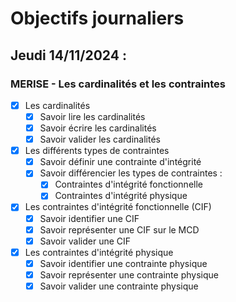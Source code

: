 # Objectifs journaliers

## Jeudi 14/11/2024 :

### MERISE - Les cardinalités et les contraintes

- [x] Les cardinalités
  - [x] Savoir lire les cardinalités
  - [x] Savoir écrire les cardinalités
  - [x] Savoir valider les cardinalités

- [x] Les différents types de contraintes
  - [x] Savoir définir une contrainte d'intégrité
  - [x] Savoir différencier les types de contraintes :
    - [x] Contraintes d'intégrité fonctionnelle
    - [x] Contraintes d'intégrité physique

- [x] Les contraintes d'intégrité fonctionnelle (CIF)
  - [x] Savoir identifier une CIF
  - [x] Savoir représenter une CIF sur le MCD
  - [x] Savoir valider une CIF

- [x] Les contraintes d'intégrité physique
  - [x] Savoir identifier une contrainte physique
  - [x] Savoir représenter une contrainte physique
  - [x] Savoir valider une contrainte physique